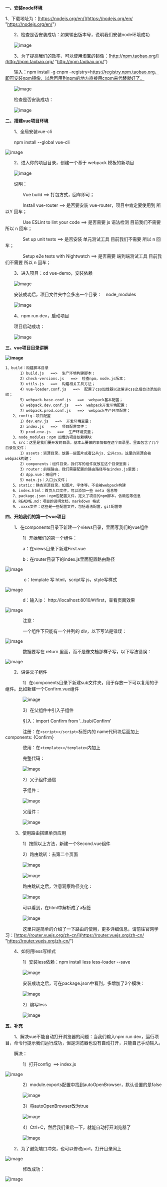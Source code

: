 **一、安装node环境**

1、下载地址为：[https://nodejs.org/en/](https://nodejs.org/en/ "https://nodejs.org/en/")

　　2、检查是否安装成功：如果输出版本号，说明我们安装node环境成功

　　![image](http://upload-images.jianshu.io/upload_images/6943526-e7106d0464ab0a91.png?imageMogr2/auto-orient/strip%7CimageView2/2/w/1240)

　　3、为了提高我们的效率，可以使用淘宝的镜像：[http://npm.taobao.org/](http://npm.taobao.org/ "http://npm.taobao.org/")

　　输入：npm install -g cnpm –registry=https://registry.npm.taobao.org，即可安装npm镜像，以后再用到npm的地方直接用cnpm来代替就好了。

　　![image](http://upload-images.jianshu.io/upload_images/6943526-17d11c317bdebf58.png?imageMogr2/auto-orient/strip%7CimageView2/2/w/1240)

　　检查是否安装成功：

　　![image](http://upload-images.jianshu.io/upload_images/6943526-64a44c742cb8e222.png?imageMogr2/auto-orient/strip%7CimageView2/2/w/1240)

**二、搭建vue项目环境**

　　1、全局安装vue-cli

　　npm install --global vue-cli

![image](http://upload-images.jianshu.io/upload_images/6943526-707a70d7c7301121.png?imageMogr2/auto-orient/strip%7CimageView2/2/w/1240) 

　　2、进入你的项目目录，创建一个基于 webpack 模板的新项目

　　![image](http://upload-images.jianshu.io/upload_images/6943526-7c7d8c8f1c5b2a16.png?imageMogr2/auto-orient/strip%7CimageView2/2/w/1240)

　　说明：

　　　　Vue build ==> 打包方式，回车即可；

　　　　Install vue-router ==> 是否要安装 vue-router，项目中肯定要使用到 所以Y 回车；

　　　　Use ESLint to lint your code ==> 是否需要 js 语法检测 目前我们不需要 所以 n 回车；

　　　　Set up unit tests ==> 是否安装 单元测试工具 目前我们不需要 所以 n 回车；

　　　　Setup e2e tests with Nightwatch ==> 是否需要 端到端测试工具 目前我们不需要 所以 n 回车；

　　3、进入项目：cd vue-demo，安装依赖

　　![image](http://upload-images.jianshu.io/upload_images/6943526-92e66b4682600956.png?imageMogr2/auto-orient/strip%7CimageView2/2/w/1240)

　　安装成功后，项目文件夹中会多出一个目录：　node_modules

　　![image](http://upload-images.jianshu.io/upload_images/6943526-34f52b071ab97228.png?imageMogr2/auto-orient/strip%7CimageView2/2/w/1240)

　　4、npm run dev，启动项目

　　项目启动成功：

　　![image](http://upload-images.jianshu.io/upload_images/6943526-f9018ccde8e6fe55.png?imageMogr2/auto-orient/strip%7CimageView2/2/w/1240)

**三、vue项目目录讲解**

**![image](http://upload-images.jianshu.io/upload_images/6943526-ccca45ffdb956842.png?imageMogr2/auto-orient/strip%7CimageView2/2/w/1240)**   
```
1、build：构建脚本目录
　　　　1）build.js   ==>  生产环境构建脚本；
　　　　2）check-versions.js   ==>  检查npm，node.js版本；
　　　　3）utils.js   ==>  构建相关工具方法；
　　　　4）vue-loader.conf.js   ==>  配置了css加载器以及编译css之后自动添加前缀；
　　　　5）webpack.base.conf.js   ==>  webpack基本配置；
　　　　6）webpack.dev.conf.js   ==>  webpack开发环境配置；
　　　　7）webpack.prod.conf.js   ==>  webpack生产环境配置；
　　2、config：项目配置
　　　　1）dev.env.js   ==>  开发环境变量；
　　　　2）index.js   ==>  项目配置文件；
　　　　3）prod.env.js   ==>  生产环境变量；
　　3、node_modules：npm 加载的项目依赖模块
　　4、src：这里是我们要开发的目录，基本上要做的事情都在这个目录里。里面包含了几个目录及文件：
　　　　1）assets：资源目录，放置一些图片或者公共js、公共css。这里的资源会被webpack构建；
　　　　2）components：组件目录，我们写的组件就放在这个目录里面；
　　　　3）router：前端路由，我们需要配置的路由路径写在index.js里面；
　　　　4）App.vue：根组件；
　　　　5）main.js：入口js文件；
　　5、static：静态资源目录，如图片、字体等。不会被webpack构建
　　6、index.html：首页入口文件，可以添加一些 meta 信息等
　　7、package.json：npm包配置文件，定义了项目的npm脚本，依赖包等信息
　　8、README.md：项目的说明文档，markdown 格式
　　9、.xxxx文件：这些是一些配置文件，包括语法配置，git配置等
```
**四、开始我们的第一个vue项目**

　　1、在components目录下新建一个views目录，里面写我们的vue组件

　　　　1）开始我们的第一个组件：

　　　　a：在views目录下新建First.vue

　　　　b：在router目录下的index.js里面配置路由路径

![image](http://upload-images.jianshu.io/upload_images/6943526-51017a4561f585e7.png?imageMogr2/auto-orient/strip%7CimageView2/2/w/1240) 

　　　　 c：template 写 html，script写 js，style写样式

![image](http://upload-images.jianshu.io/upload_images/6943526-146b540acc9408d4.png?imageMogr2/auto-orient/strip%7CimageView2/2/w/1240) 

　　　　d：输入ip： http://localhost:8010/#/first，查看页面效果

![image](http://upload-images.jianshu.io/upload_images/6943526-bf62e46acfd242b2.png?imageMogr2/auto-orient/strip%7CimageView2/2/w/1240) 

　　　　注意：

　　　　一个组件下只能有一个并列的 div，以下写法是错误：

![image](http://upload-images.jianshu.io/upload_images/6943526-31b626d55a0ea89b.png?imageMogr2/auto-orient/strip%7CimageView2/2/w/1240) 

　　　　数据要写在 return 里面，而不是像文档那样子写，以下写法错误：

![image](http://upload-images.jianshu.io/upload_images/6943526-f0fb366ee4641f3e.png?imageMogr2/auto-orient/strip%7CimageView2/2/w/1240) 

　　2、讲讲父子组件

　　　　1）在components目录下新建sub文件夹，用于存放一下可以复用的子组件。比如新建一个Confirm.vue组件

　　　　![image](http://upload-images.jianshu.io/upload_images/6943526-22e28edca12aa707.png?imageMogr2/auto-orient/strip%7CimageView2/2/w/1240)

　　　　3）在父组件中引入子组件

　　　　引入：import Confirm from '../sub/Confirm'

　　　　注册：在`<script></script>`标签内的 name代码块后面加上 components: {Confirm}

　　　　使用：在`<template></template>`内加上<confirm></confirm>

　　　　完整代码：

　　　　![image](http://upload-images.jianshu.io/upload_images/6943526-afb4cd2a2999ee9c.png?imageMogr2/auto-orient/strip%7CimageView2/2/w/1240)

　　　　2）父子组件通信

　　　　子组件：

　　　　![image](http://upload-images.jianshu.io/upload_images/6943526-780d8b3768449bf3.png?imageMogr2/auto-orient/strip%7CimageView2/2/w/1240)

　　　　父组件：

　　　　![image](http://upload-images.jianshu.io/upload_images/6943526-05af07b37875ff18.png?imageMogr2/auto-orient/strip%7CimageView2/2/w/1240)

 　　3、使用路由搭建单页应用

　　　　1）按照以上方法，新建一个Second.vue组件

　　　　2）路由跳转：<router-link to="/second">去第二个页面</router-link>

　　　　![image](http://upload-images.jianshu.io/upload_images/6943526-1e66aac9fb3b97a0.png?imageMogr2/auto-orient/strip%7CimageView2/2/w/1240)

　　　　![image](http://upload-images.jianshu.io/upload_images/6943526-2179856c0ef08ea5.png?imageMogr2/auto-orient/strip%7CimageView2/2/w/1240)

　　　　路由跳转之后，注意观察路径变化：

　　　　![image](http://upload-images.jianshu.io/upload_images/6943526-34935ac557e57341.png?imageMogr2/auto-orient/strip%7CimageView2/2/w/1240)

　　　　可以看到，在html中解析成了a标签

　　　　![image](http://upload-images.jianshu.io/upload_images/6943526-f4dd53319c5a6e6b.png?imageMogr2/auto-orient/strip%7CimageView2/2/w/1240)

　　　　这里只是简单的介绍了一下路由的使用，更多详细信息，请前往官网学习：[https://router.vuejs.org/zh-cn/](https://router.vuejs.org/zh-cn/ "https://router.vuejs.org/zh-cn/")

　　4、如何用less写样式

　　　　1）安装less依赖：npm install less less-loader --save

　　　　![image](http://upload-images.jianshu.io/upload_images/6943526-8423119296a9ad0c.png?imageMogr2/auto-orient/strip%7CimageView2/2/w/1240)

　　　　安装成功之后，可在package.json中看到，多增加了2个模块：

　　　　![image](http://upload-images.jianshu.io/upload_images/6943526-4386f9f6587fa52a.png?imageMogr2/auto-orient/strip%7CimageView2/2/w/1240)

　　　　2）编写less

　　　　![image](http://upload-images.jianshu.io/upload_images/6943526-de79447a62296964.png?imageMogr2/auto-orient/strip%7CimageView2/2/w/1240)

**五、补充**

　　1、解决vue不能自动打开浏览器的问题：当我们输入npm run dev，运行项目，命令行提示我们运行成功，但是浏览器也没有自动打开，只能自己手动输入。

　　解决：

　　　　1）打开config  ==> index.js

![image](http://upload-images.jianshu.io/upload_images/6943526-034bcf5d4e5ee7e2.png?imageMogr2/auto-orient/strip%7CimageView2/2/w/1240) 

　　　　2）module.exports配置中找到autoOpenBrowser，默认设置的是false

　　　　![image](http://upload-images.jianshu.io/upload_images/6943526-c38bbdf472ec978a.png?imageMogr2/auto-orient/strip%7CimageView2/2/w/1240)

　　　　3）将autoOpenBrowser改为true

　　　　![image](http://upload-images.jianshu.io/upload_images/6943526-c2dee2296bd8e588.png?imageMogr2/auto-orient/strip%7CimageView2/2/w/1240)

　　　　4）Ctrl+C，然后我们重启一下，就能自动打开浏览器了

　　　　![image](http://upload-images.jianshu.io/upload_images/6943526-2fb94564ba2435b8.png?imageMogr2/auto-orient/strip%7CimageView2/2/w/1240)

　　2、为了避免端口冲突，也可以修改port，打开目录同上

![image](http://upload-images.jianshu.io/upload_images/6943526-52b4c335dc496aef.png?imageMogr2/auto-orient/strip%7CimageView2/2/w/1240) 

　　　　修改成功：

![image](http://upload-images.jianshu.io/upload_images/6943526-e4ef6ecdbe4cf94b.png?imageMogr2/auto-orient/strip%7CimageView2/2/w/1240)
